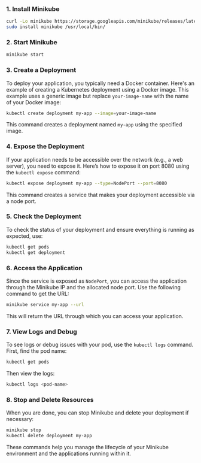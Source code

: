 ### 1. **Install Minikube**
```bash
curl -Lo minikube https://storage.googleapis.com/minikube/releases/latest/minikube-linux-amd64
sudo install minikube /usr/local/bin/
```

### 2. **Start Minikube**
```bash
minikube start
```
### 3. **Create a Deployment**

To deploy your application, you typically need a Docker container. Here's an example of creating a Kubernetes deployment using a Docker image. This example uses a generic image but replace `your-image-name` with the name of your Docker image:

```bash
kubectl create deployment my-app --image=your-image-name
```

This command creates a deployment named `my-app` using the specified image.

### 4. **Expose the Deployment**

If your application needs to be accessible over the network (e.g., a web server), you need to expose it. Here’s how to expose it on port 8080 using the `kubectl expose` command:

```bash
kubectl expose deployment my-app --type=NodePort --port=8080
```

This command creates a service that makes your deployment accessible via a node port.

### 5. **Check the Deployment**

To check the status of your deployment and ensure everything is running as expected, use:

```bash
kubectl get pods
kubectl get deployment
```

### 6. **Access the Application**

Since the service is exposed as `NodePort`, you can access the application through the Minikube IP and the allocated node port. Use the following command to get the URL:

```bash
minikube service my-app --url
```

This will return the URL through which you can access your application.

### 7. **View Logs and Debug**

To see logs or debug issues with your pod, use the `kubectl logs` command. First, find the pod name:

```bash
kubectl get pods
```

Then view the logs:

```bash
kubectl logs <pod-name>
```

### 8. **Stop and Delete Resources**

When you are done, you can stop Minikube and delete your deployment if necessary:

```bash
minikube stop
kubectl delete deployment my-app
```

These commands help you manage the lifecycle of your Minikube environment and the applications running within it.